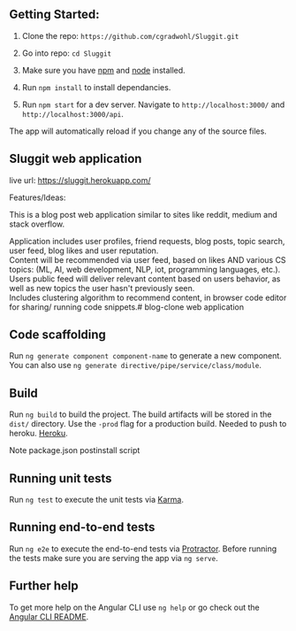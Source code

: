 ## Getting Started:
1. Clone the repo: `https://github.com/cgradwohl/Sluggit.git`

2. Go into repo: `cd Sluggit`

3. Make sure you have [npm](https://www.npmjs.com/) and [node](https://nodejs.org/en/) installed.

4. Run `npm install` to install dependancies.

5. Run `npm start` for a dev server. Navigate to `http://localhost:3000/` and `http://localhost:3000/api`.

The app will automatically reload if you change any of the source files.


## Sluggit web application
live url: https://sluggit.herokuapp.com/


Features/Ideas:

This is a blog post web application similar to sites like reddit, medium and stack overflow.

Application includes user profiles, friend requests, blog posts, topic search, user feed,
blog likes and user reputation.  
Content will be recommended via user feed, based on likes AND various CS topics: (ML, AI, web development, NLP, iot, programming languages, etc.).
Users public feed will deliver relevant content based on users behavior, as well as new topics the user hasn't previously seen. 	
Includes clustering algorithm to recommend content, in browser code editor for sharing/ running code snippets.# blog-clone web application


## Code scaffolding

Run `ng generate component component-name` to generate a new component. You can also use `ng generate directive/pipe/service/class/module`.

## Build

Run `ng build` to build the project. The build artifacts will be stored in the `dist/` directory. Use the `-prod` flag for a production build. Needed to push to heroku. [Heroku](https://dashboard.heroku.com/).

Note package.json postinstall script

## Running unit tests

Run `ng test` to execute the unit tests via [Karma](https://karma-runner.github.io).

## Running end-to-end tests

Run `ng e2e` to execute the end-to-end tests via [Protractor](http://www.protractortest.org/).
Before running the tests make sure you are serving the app via `ng serve`.

## Further help

To get more help on the Angular CLI use `ng help` or go check out the [Angular CLI README](https://github.com/angular/angular-cli/blob/master/README.md).

